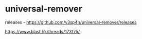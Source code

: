 # universal-remover
releases - https://github.com/v3sp4n/universal-remover/releases

https://www.blast.hk/threads/173175/
